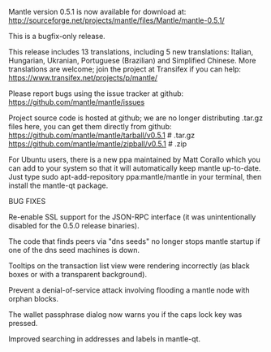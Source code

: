 Mantle version 0.5.1 is now available for download at:
http://sourceforge.net/projects/mantle/files/Mantle/mantle-0.5.1/

This is a bugfix-only release.

This release includes 13 translations, including 5 new translations:
Italian, Hungarian, Ukranian, Portuguese (Brazilian) and Simplified Chinese.
More translations are welcome; join the project at Transifex if you can help:
https://www.transifex.net/projects/p/mantle/

Please report bugs using the issue tracker at github:
https://github.com/mantle/mantle/issues

Project source code is hosted at github; we are no longer
distributing .tar.gz files here, you can get them
directly from github:
https://github.com/mantle/mantle/tarball/v0.5.1  # .tar.gz
https://github.com/mantle/mantle/zipball/v0.5.1  # .zip

For Ubuntu users, there is a new ppa maintained by Matt Corallo which
you can add to your system so that it will automatically keep
mantle up-to-date.  Just type
sudo apt-add-repository ppa:mantle/mantle
in your terminal, then install the mantle-qt package.


BUG FIXES

Re-enable SSL support for the JSON-RPC interface (it was unintentionally
disabled for the 0.5.0 release binaries).

The code that finds peers via "dns seeds" no longer stops mantle startup
if one of the dns seed machines is down.

Tooltips on the transaction list view were rendering incorrectly (as black boxes
or with a transparent background).

Prevent a denial-of-service attack involving flooding a mantle node with
orphan blocks.

The wallet passphrase dialog now warns you if the caps lock key was pressed.

Improved searching in addresses and labels in mantle-qt.
